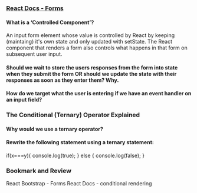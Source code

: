 
### [React Docs - Forms](https://reactjs.org/docs/forms.html)

#### What is a ‘Controlled Component’?
An input form element whose value is controlled by React by keeping (maintaing) it's own state and only updated with setState. The React component that renders a form also controls what happens in that form on subsequent user input.


#### Should we wait to store the users responses from the form into state when they submit the form OR should we update the state with their responses as soon as they enter them? Why.



#### How do we target what the user is entering if we have an event handler on an input field?



### The Conditional (Ternary) Operator Explained

#### Why would we use a ternary operator?

#### Rewrite the following statement using a ternary statement:

if(x===y){
  console.log(true);
} else {
  console.log(false);
}
### Bookmark and Review


React Bootstrap - Forms
React Docs - conditional rendering